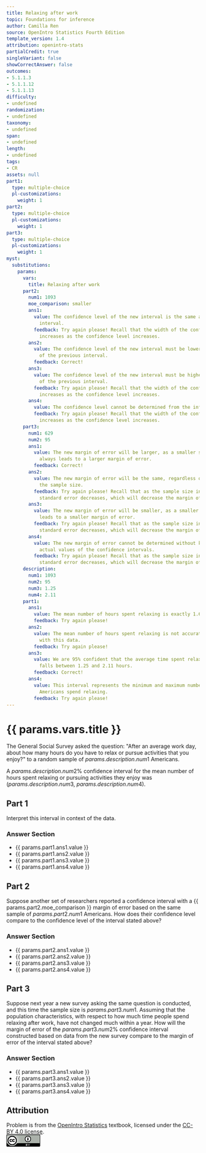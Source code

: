 ```yaml
---
title: Relaxing after work
topic: Foundations for inference
author: Camilla Ren
source: OpenIntro Statistics Fourth Edition
template_version: 1.4
attribution: openintro-stats
partialCredit: true
singleVariant: false
showCorrectAnswer: false
outcomes:
- 5.1.1.3
- 5.1.1.12
- 5.1.1.13
difficulty:
- undefined
randomization:
- undefined
taxonomy:
- undefined
span:
- undefined
length:
- undefined
tags:
- CR
assets: null
part1:
  type: multiple-choice
  pl-customizations:
    weight: 1
part2:
  type: multiple-choice
  pl-customizations:
    weight: 1
part3:
  type: multiple-choice
  pl-customizations:
    weight: 1
myst:
  substitutions:
    params:
      vars:
        title: Relaxing after work
      part2:
        num1: 1093
        moe_comparison: smaller
        ans1:
          value: The confidence level of the new interval is the same as the previous
            interval.
          feedback: Try again please! Recall that the width of the confidence interval
            increases as the confidence level increases.
        ans2:
          value: The confidence level of the new interval must be lower than that
            of the previous interval.
          feedback: Correct!
        ans3:
          value: The confidence level of the new interval must be higher than that
            of the previous interval.
          feedback: Try again please! Recall that the width of the confidence interval
            increases as the confidence level increases.
        ans4:
          value: The confidence level cannot be determined from the information given.
          feedback: Try again please! Recall that the width of the confidence interval
            increases as the confidence level increases.
      part3:
        num1: 629
        num2: 95
        ans1:
          value: The new margin of error will be larger, as a smaller sample size
            always leads to a larger margin of error.
          feedback: Correct!
        ans2:
          value: The new margin of error will be the same, regardless of changes in
            the sample size.
          feedback: Try again please! Recall that as the sample size increases, the
            standard error decreases, which will decrease the margin of error.
        ans3:
          value: The new margin of error will be smaller, as a smaller sample size
            leads to a smaller margin of error.
          feedback: Try again please! Recall that as the sample size increases, the
            standard error decreases, which will decrease the margin of error.
        ans4:
          value: The new margin of error cannot be determined without knowing the
            actual values of the confidence intervals.
          feedback: Try again please! Recall that as the sample size increases, the
            standard error decreases, which will decrease the margin of error.
      description:
        num1: 1093
        num2: 95
        num3: 1.25
        num4: 2.11
      part1:
        ans1:
          value: The mean number of hours spent relaxing is exactly 1.65 hours.
          feedback: Try again please!
        ans2:
          value: The mean number of hours spent relaxing is not accurately estimated
            with this data.
          feedback: Try again please!
        ans3:
          value: We are 95% confident that the average time spent relaxing by Americans
            falls between 1.25 and 2.11 hours.
          feedback: Correct!
        ans4:
          value: This interval represents the minimum and maximum number of hours
            Americans spend relaxing.
          feedback: Try again please!
---
```

# {{ params.vars.title }}
The General Social Survey asked the question: "After an average work day, about how many hours do you have to relax or pursue activities that you enjoy?" to a random sample of ${{ params.description.num1 }}$ Americans.

A ${{ params.description.num2 }}$% confidence interval for the mean number of hours spent relaxing or pursuing activities they enjoy was (${{ params.description.num3 }}$, ${{ params.description.num4 }}$).

## Part 1

Interpret this interval in context of the data.

### Answer Section

- {{ params.part1.ans1.value }}
- {{ params.part1.ans2.value }}
- {{ params.part1.ans3.value }}
- {{ params.part1.ans4.value }}

## Part 2

Suppose another set of researchers reported a confidence interval with a {{ params.part2.moe_comparison }} margin of error based on the same sample of ${{ params.part2.num1 }}$ Americans. How does their confidence level compare to the confidence level of the interval stated above?

### Answer Section

- {{ params.part2.ans1.value }}
- {{ params.part2.ans2.value }}
- {{ params.part2.ans3.value }}
- {{ params.part2.ans4.value }}

## Part 3

Suppose next year a new survey asking the same question is conducted, and this time the sample size is ${{ params.part3.num1 }}$. Assuming that the population characteristics, with respect to how much time people spend relaxing after work, have not changed much within a year. How will the margin of error of the ${{ params.part3.num2 }}$% confidence interval constructed based on data from the new survey compare to the margin of error of the interval stated above?

### Answer Section

- {{ params.part3.ans1.value }}
- {{ params.part3.ans2.value }}
- {{ params.part3.ans3.value }}
- {{ params.part3.ans4.value }}

## Attribution

Problem is from the [OpenIntro Statistics](https://openintro.org/book/os/) textbook, licensed under the [CC-BY 4.0 license](https://creativecommons.org/licenses/by/4.0/).<br>![Image representing the Creative Commons 4.0 BY license.](https://raw.githubusercontent.com/firasm/bits/master/by.png)
